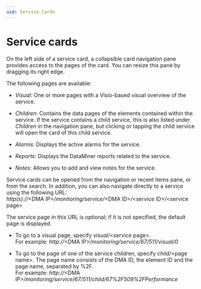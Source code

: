 ```yaml
---
uid: Service_Cards
---
```


# Service cards

On the left side of a service card, a collapsible card navigation pane provides access to the pages of the card. You can resize this pane by dragging its right edge.

The following pages are available:

- *Visual*: One or more pages with a Visio-based visual overview of the service.

- *Children*: Contains the data pages of the elements contained within the service. If the service contains a child service, this is also listed under *Children* in the navigation pane, but clicking or tapping the child service will open the card of this child service.

- *Alarms*: Displays the active alarms for the service.

- *Reports*: Displays the DataMiner reports related to the service.

- *Notes*: Allows you to add and view notes for the service.

Service cards can be opened from the navigation or recent items pane, or from the search. In addition, you can also navigate directly to a service using the following URL: <br>*http(s)://*\<DMA IP>*/monitoring/service/*\<DMA ID>*/*\<service ID>*/*\<service page>

The service page in this URL is optional; if it is not specified, the default page is displayed.

- To go to a visual page, specify *visual/*\<service page>.
<br>For example: *http://*\<DMA IP>*/monitoring/service/67/511/visual/0*

- To go to the page of one of the service children, specify *child/*\<page name>. The page name consists of the DMA ID, the element ID and the page name, separated by %2F.<br>For example: *http://*\<DMA IP>*/monitoring/service/67/511/child/67%2F509%2FPerformance*
